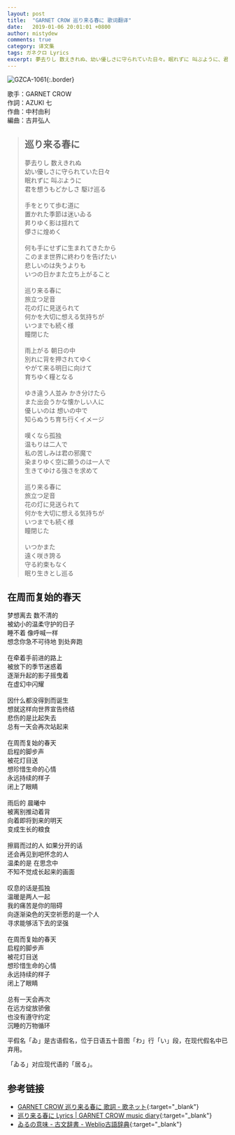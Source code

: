 ```yaml
---
layout: post
title:  "GARNET CROW 巡り来る春に 歌词翻译"
date:   2019-01-06 20:01:01 +0800
author: mistydew
comments: true
category: 译文集
tags: ガネクロ Lyrics
excerpt: 夢去りし 数えきれぬ、幼い優しさに守られていた日々。眠れずに 叫ぶように、君を想うもどかしさ 駆け巡る。
---
```

![GZCA-1061](https://crowsub.github.io/assets/images/discography/album/GZCA-1061.jpg){:.border}

歌手：GARNET CROW<br>
作詞：AZUKI 七<br>
作曲：中村由利<br>
編曲：古井弘人

<blockquote class="lyric-original">
  <h2>巡り来る春に</h2>
  <p>
    夢去りし 数えきれぬ<br>
    幼い優しさに守られていた日々<br>
    眠れずに 叫ぶように<br>
    君を想うもどかしさ 駆け巡る<br>
    <br>
    手をとりて歩む道に<br>
    置かれた季節は迷いゐる<br>
    昇りゆく影は揺れて<br>
    儚さに煌めく<br>
    <br>
    何も手にせずに生まれてきたから<br>
    このまま世界に終わりを告げたい<br>
    悲しいのは失うよりも<br>
    いつの日かまた立ち上がること<br>
    <br>
    巡り来る春に<br>
    旅立つ足音<br>
    花の灯に見送られて<br>
    何かを大切に想える気持ちが<br>
    いつまでも続く様<br>
    瞳閉じた<br>
    <br>
    雨上がる 朝日の中<br>
    別れに背を押されてゆく<br>
    やがて来る明日に向けて<br>
    育ちゆく糧となる<br>
    <br>
    ゆき違う人並み かき分けたら<br>
    また出会うかな懐かしい人に<br>
    優しいのは 想いの中で<br>
    知らぬうち育ち行くイメージ<br>
    <br>
    嘆くなら孤独<br>
    温もりは二人で<br>
    私の苦しみは君の邪魔で<br>
    染まりゆく空に願うのは一人で<br>
    生きてゆける強さを求めて<br>
    <br>
    巡り来る春に<br>
    旅立つ足音<br>
    花の灯に見送られて<br>
    何かを大切に想える気持ちが<br>
    いつまでも続く様<br>
    瞳閉じた<br>
    <br>
    いつかまた<br>
    遠く咲き誇る<br>
    守る約束もなく<br>
    眠り生きとし巡る
  </p>
</blockquote>

<div class="lyric-translation">
  <h2>在周而复始的春天</h2>
  <p>
    梦想离去 数不清的<br>
    被幼小的温柔守护的日子<br>
    睡不着 像呼喊一样<br>
    想念你急不可待地 到处奔跑<br>
    <br>
    在牵着手前进的路上<br>
    被放下的季节迷惑着<br>
    逐渐升起的影子摇曳着<br>
    在虚幻中闪耀<br>
    <br>
    因什么都没得到而诞生<br>
    想就这样向世界宣告终结<br>
    悲伤的是比起失去<br>
    总有一天会再次站起来<br>
    <br>
    在周而复始的春天<br>
    启程的脚步声<br>
    被花灯目送<br>
    想珍惜生命的心情<br>
    永远持续的样子<br>
    闭上了眼睛<br>
    <br>
    雨后的 晨曦中<br>
    被离别推动着背<br>
    向着即将到来的明天<br>
    变成生长的粮食<br>
    <br>
    擦肩而过的人 如果分开的话<br>
    还会再见到吧怀念的人<br>
    温柔的是 在思念中<br>
    不知不觉成长起来的画面<br>
    <br>
    叹息的话是孤独<br>
    温暖是两人一起<br>
    我的痛苦是你的阻碍<br>
    向逐渐染色的天空祈愿的是一个人<br>
    寻求能够活下去的坚强<br>
    <br>
    在周而复始的春天<br>
    启程的脚步声<br>
    被花灯目送<br>
    想珍惜生命的心情<br>
    永远持续的样子<br>
    闭上了眼睛<br>
    <br>
    总有一天会再次<br>
    在远方绽放骄傲<br>
    也没有遵守约定<br>
    沉睡的万物循环
  </p>
</div>

平假名「ゐ」是古语假名，位于日语五十音图「わ」行「い」段，在现代假名中已弃用。

「ゐる」对应现代语的「居る」。

## 参考链接

* [GARNET CROW 巡り来る春に 歌詞 - 歌ネット](https://www.uta-net.com/song/20131){:target="_blank"}
* [巡り来る春に Lyrics \| GARNET CROW music diary](https://crowsub.github.io/lyrics/original/巡り来る春に.html){:target="_blank"}
* [ゐるの意味 - 古文辞書 - Weblio古語辞典](https://kobun.weblio.jp/content/ゐる){:target="_blank"}
